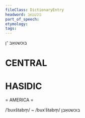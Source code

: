 ```yaml
---
fileClass: DictionaryEntry
headword: בוכשטאַב
part_of_speech: 
etymology: 
tags: 
---
```

בוכשטאַב
־ן

CENTRAL
========

HASIDIC
=======
= AMERICA = 

/ˈbuxštabm̩/ ~ /buxˈštabm̩/ בוכשטאַבן
